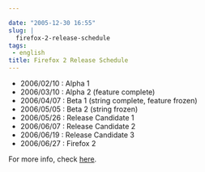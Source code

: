 ```yaml
---

date: "2005-12-30 16:55"
slug: |
  firefox-2-release-schedule
tags:
 - english
title: Firefox 2 Release Schedule
---
```


-   2006/02/10 : Alpha 1
-   2006/03/10 : Alpha 2 (feature complete)
-   2006/04/07 : Beta 1 (string complete, feature frozen)
-   2006/05/05 : Beta 2 (string frozen)
-   2006/05/26 : Release Candidate 1
-   2006/06/07 : Release Candidate 2
-   2006/06/19 : Release Candidate 3
-   2006/06/27 : Firefox 2

For more info, check
[here](http://wiki.mozilla.org/Firefox:2.0_Product_Planning:Draft_Plan).

